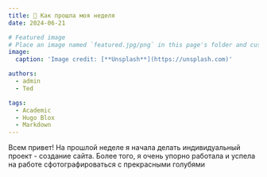```yaml
---
title: 🎉 Как прошла моя неделя
date: 2024-06-21

# Featured image
# Place an image named `featured.jpg/png` in this page's folder and customize its options here.
image:
  caption: 'Image credit: [**Unsplash**](https://unsplash.com)'

authors:
  - admin
  - Ted

tags:
  - Academic
  - Hugo Blox
  - Markdown
---
```


Всем привет! На прошлой неделе я начала делать индивидуальный проект - создание сайта. Более того, я очень упорно работала и успела на работе сфотографироваться с прекрасными голубями
